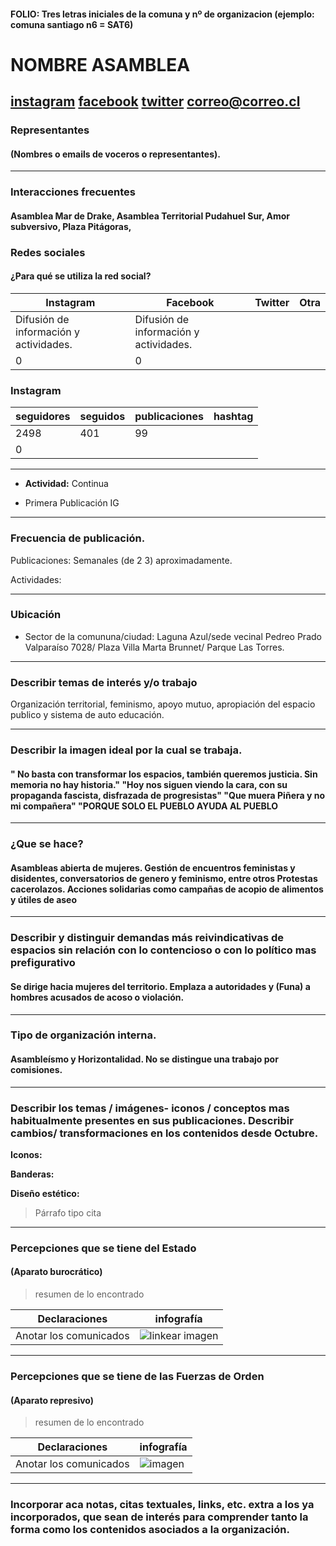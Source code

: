 #### FOLIO: Tres letras iniciales de la comuna y nº de organizacion (ejemplo: comuna santiago n6 = SAT6)
# NOMBRE ASAMBLEA

[instagram](https://www.instagram.com/colectivaperrakiltra/
)
[facebook]()
[twitter]()
<correo@correo.cl>
---

### Representantes
#### (Nombres o emails de voceros o representantes).

---
### Interacciones frecuentes
#### Asamblea Mar de Drake, Asamblea Territorial Pudahuel Sur, Amor subversivo, Plaza Pitágoras,


### Redes sociales
#### ¿Para qué se utiliza la red social?
| Instagram | Facebook | Twitter | Otra 
|---|---|---|---|
|Difusión de información y actividades.|Difusión de información y actividades.
|0| 0|

### **Instagram**
| seguidores | seguidos | publicaciones | hashtag 
|---|---|---|---|
|2498	|401|	99
| 0

---

* **Actividad:**   Continua


* Primera Publicación IG

---
### Frecuencia de publicación.

Publicaciones: Semanales (de 2 3) aproximadamente.


Actividades:

---
### Ubicación
* Sector de la comununa/ciudad: Laguna Azul/sede vecinal Pedreo Prado Valparaíso 7028/ Plaza Villa Marta Brunnet/ Parque Las Torres.


---
### Describir temas de interés y/o trabajo
Organización territorial, feminismo, apoyo mutuo, apropiación del espacio publico y sistema de auto educación.

---
### Describir la imagen ideal por la cual se trabaja.
#### " No basta con transformar los espacios, también queremos justicia. Sin memoria no hay historia." "Hoy nos siguen viendo la cara, con su propaganda fascista, disfrazada de progresistas" "Que muera Piñera y no mi compañera" "PORQUE SOLO EL PUEBLO AYUDA AL PUEBLO


---
### ¿Que se hace?
#### Asambleas abierta de mujeres. Gestión de encuentros feministas y disidentes, conversatorios de genero y feminismo, entre otros Protestas cacerolazos. Acciones solidarias como campañas de acopio de alimentos y útiles de aseo


---
### Describir y distinguir demandas más reivindicativas de espacios sin relación con lo contencioso o con lo político mas prefigurativo
#### Se dirige hacia mujeres del territorio. Emplaza a autoridades y (Funa) a hombres acusados de acoso o violación.


---
### Tipo de organización interna.
#### Asambleísmo y Horizontalidad. No se distingue una trabajo por comisiones.


---
### Describir los temas / imágenes- iconos / conceptos mas habitualmente presentes en sus publicaciones. Describir cambios/ transformaciones en los contenidos desde Octubre.

**Iconos:**

**Banderas:**

**Diseño estético:**

> Párrafo tipo cita 

---
### Percepciones que se tiene del Estado
#### (Aparato burocrático)
> resumen de lo encontrado

| Declaraciones | infografía | 
|---|---|
|Anotar los comunicados | ![linkear imagen]() |

---
### Percepciones que se tiene de las Fuerzas de Orden
#### (Aparato represivo)
> resumen de lo encontrado

| Declaraciones | infografía | 
|---|---|
|Anotar los comunicados | ![imagen]() |


---
### Incorporar aca notas, citas textuales, links, etc. extra a los ya incorporados, que sean de interés para comprender tanto la forma como los contenidos asociados a la organización.
